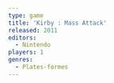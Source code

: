 ```yaml
---
type: game
title: 'Kirby : Mass Attack'
released: 2011
editors: 
  - Nintendo
players: 1
genres:
  - Plates-formes
---
```

